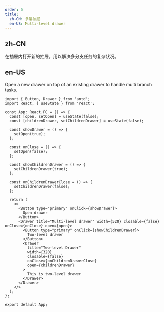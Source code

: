 ```yaml
---
order: 5
title:
  zh-CN: 多层抽屉
  en-US: Multi-level drawer
---
```


## zh-CN

在抽屉内打开新的抽屉，用以解决多分支任务的复杂状况。

## en-US

Open a new drawer on top of an existing drawer to handle multi branch tasks.

```tsx
import { Button, Drawer } from 'antd';
import React, { useState } from 'react';

const App: React.FC = () => {
  const [open, setOpen] = useState(false);
  const [childrenDrawer, setChildrenDrawer] = useState(false);

  const showDrawer = () => {
    setOpen(true);
  };

  const onClose = () => {
    setOpen(false);
  };

  const showChildrenDrawer = () => {
    setChildrenDrawer(true);
  };

  const onChildrenDrawerClose = () => {
    setChildrenDrawer(false);
  };

  return (
    <>
      <Button type="primary" onClick={showDrawer}>
        Open drawer
      </Button>
      <Drawer title="Multi-level drawer" width={520} closable={false} onClose={onClose} open={open}>
        <Button type="primary" onClick={showChildrenDrawer}>
          Two-level drawer
        </Button>
        <Drawer
          title="Two-level Drawer"
          width={320}
          closable={false}
          onClose={onChildrenDrawerClose}
          open={childrenDrawer}
        >
          This is two-level drawer
        </Drawer>
      </Drawer>
    </>
  );
};

export default App;
```

<style>
[data-theme="dark"] .site-multi-level-drawer-footer {
  border-top: 1px solid #303030;
  background: #1f1f1f;
}
</style>
